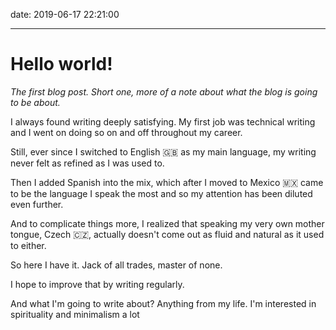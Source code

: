 date: 2019-06-17 22:21:00

---

# Hello world!

_The first blog post. Short one, more of a note about what the blog is going to be about._

I always found writing deeply satisfying. My first job was technical writing and I went on doing so on and off throughout my career.

Still, ever since I switched to English 🇬🇧 as my main language, my writing never felt as refined as I was used to.

Then I added Spanish into the mix, which after I moved to Mexico 🇲🇽 came to be the language I speak the most and so my attention has been diluted even further.

And to complicate things more, I realized that speaking my very own mother tongue, Czech 🇨🇿, actually doesn't come out as fluid and natural as it used to either.

So here I have it. Jack of all trades, master of none.

I hope to improve that by writing regularly.

And what I'm going to write about? Anything from my life. I'm interested in spirituality and minimalism a lot